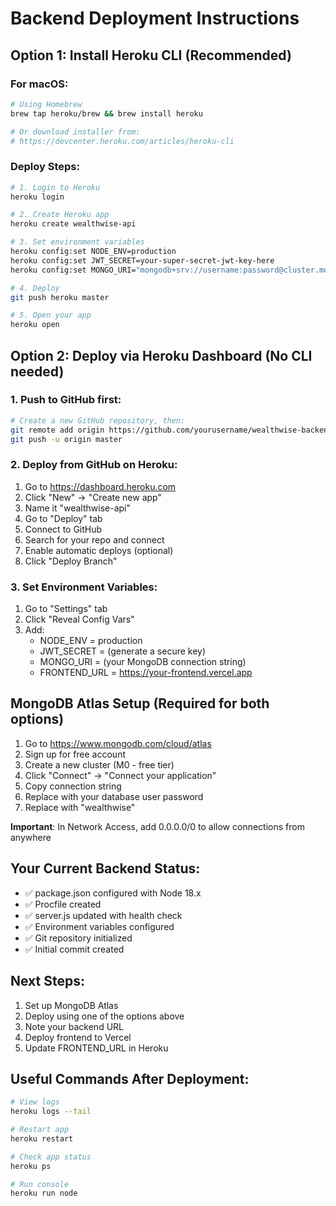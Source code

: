 # Backend Deployment Instructions

## Option 1: Install Heroku CLI (Recommended)

### For macOS:
```bash
# Using Homebrew
brew tap heroku/brew && brew install heroku

# Or download installer from:
# https://devcenter.heroku.com/articles/heroku-cli
```

### Deploy Steps:
```bash
# 1. Login to Heroku
heroku login

# 2. Create Heroku app
heroku create wealthwise-api

# 3. Set environment variables
heroku config:set NODE_ENV=production
heroku config:set JWT_SECRET=your-super-secret-jwt-key-here
heroku config:set MONGO_URI="mongodb+srv://username:password@cluster.mongodb.net/wealthwise?retryWrites=true&w=majority"

# 4. Deploy
git push heroku master

# 5. Open your app
heroku open
```

## Option 2: Deploy via Heroku Dashboard (No CLI needed)

### 1. Push to GitHub first:
```bash
# Create a new GitHub repository, then:
git remote add origin https://github.com/yourusername/wealthwise-backend.git
git push -u origin master
```

### 2. Deploy from GitHub on Heroku:
1. Go to https://dashboard.heroku.com
2. Click "New" → "Create new app"
3. Name it "wealthwise-api"
4. Go to "Deploy" tab
5. Connect to GitHub
6. Search for your repo and connect
7. Enable automatic deploys (optional)
8. Click "Deploy Branch"

### 3. Set Environment Variables:
1. Go to "Settings" tab
2. Click "Reveal Config Vars"
3. Add:
   - NODE_ENV = production
   - JWT_SECRET = (generate a secure key)
   - MONGO_URI = (your MongoDB connection string)
   - FRONTEND_URL = https://your-frontend.vercel.app

## MongoDB Atlas Setup (Required for both options)

1. Go to https://www.mongodb.com/cloud/atlas
2. Sign up for free account
3. Create a new cluster (M0 - free tier)
4. Click "Connect" → "Connect your application"
5. Copy connection string
6. Replace <password> with your database user password
7. Replace <dbname> with "wealthwise"

**Important**: In Network Access, add 0.0.0.0/0 to allow connections from anywhere

## Your Current Backend Status:
- ✅ package.json configured with Node 18.x
- ✅ Procfile created
- ✅ server.js updated with health check
- ✅ Environment variables configured
- ✅ Git repository initialized
- ✅ Initial commit created

## Next Steps:
1. Set up MongoDB Atlas
2. Deploy using one of the options above
3. Note your backend URL
4. Deploy frontend to Vercel
5. Update FRONTEND_URL in Heroku

## Useful Commands After Deployment:
```bash
# View logs
heroku logs --tail

# Restart app
heroku restart

# Check app status
heroku ps

# Run console
heroku run node
```